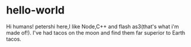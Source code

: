 # hello-world

Hi humans!
petershi here,I like Node,C++ and flash as3(that's what i'm made of!).
I've had tacos on the moon and find them far superior to Earth tacos.
